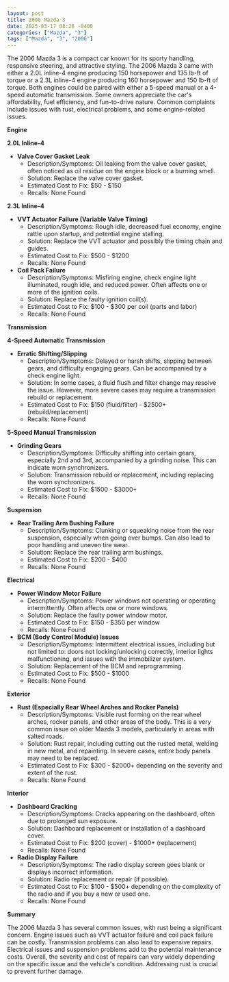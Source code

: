 ```yaml
---
layout: post
title: 2006 Mazda 3
date: 2025-03-17 08:26 -0400
categories: ["Mazda", "3"]
tags: ["Mazda", "3", "2006"]
---
```

The 2006 Mazda 3 is a compact car known for its sporty handling, responsive steering, and attractive styling. The 2006 Mazda 3 came with either a 2.0L inline-4 engine producing 150 horsepower and 135 lb-ft of torque or a 2.3L inline-4 engine producing 160 horsepower and 150 lb-ft of torque. Both engines could be paired with either a 5-speed manual or a 4-speed automatic transmission. Some owners appreciate the car's affordability, fuel efficiency, and fun-to-drive nature. Common complaints include issues with rust, electrical problems, and some engine-related issues.

**Engine**

**2.0L Inline-4**

*   **Valve Cover Gasket Leak**
    *   Description/Symptoms: Oil leaking from the valve cover gasket, often noticed as oil residue on the engine block or a burning smell.
    *   Solution: Replace the valve cover gasket.
    *   Estimated Cost to Fix: $50 - $150
    *   Recalls: None Found

**2.3L Inline-4**

*   **VVT Actuator Failure (Variable Valve Timing)**
    *   Description/Symptoms: Rough idle, decreased fuel economy, engine rattle upon startup, and potential engine stalling.
    *   Solution: Replace the VVT actuator and possibly the timing chain and guides.
    *   Estimated Cost to Fix: $500 - $1200
    *   Recalls: None Found
*   **Coil Pack Failure**
    *   Description/Symptoms: Misfiring engine, check engine light illuminated, rough idle, and reduced power. Often affects one or more of the ignition coils.
    *   Solution: Replace the faulty ignition coil(s).
    *   Estimated Cost to Fix: $100 - $300 per coil (parts and labor)
    *   Recalls: None Found

**Transmission**

**4-Speed Automatic Transmission**

*   **Erratic Shifting/Slipping**
    *   Description/Symptoms: Delayed or harsh shifts, slipping between gears, and difficulty engaging gears. Can be accompanied by a check engine light.
    *   Solution: In some cases, a fluid flush and filter change may resolve the issue. However, more severe cases may require a transmission rebuild or replacement.
    *   Estimated Cost to Fix: $150 (fluid/filter) - $2500+ (rebuild/replacement)
    *   Recalls: None Found

**5-Speed Manual Transmission**

*   **Grinding Gears**
    *   Description/Symptoms: Difficulty shifting into certain gears, especially 2nd and 3rd, accompanied by a grinding noise. This can indicate worn synchronizers.
    *   Solution: Transmission rebuild or replacement, including replacing the worn synchronizers.
    *   Estimated Cost to Fix: $1500 - $3000+
    *   Recalls: None Found

**Suspension**

*   **Rear Trailing Arm Bushing Failure**
    *   Description/Symptoms: Clunking or squeaking noise from the rear suspension, especially when going over bumps. Can also lead to poor handling and uneven tire wear.
    *   Solution: Replace the rear trailing arm bushings.
    *   Estimated Cost to Fix: $200 - $400
    *   Recalls: None Found

**Electrical**

*   **Power Window Motor Failure**
    *   Description/Symptoms: Power windows not operating or operating intermittently. Often affects one or more windows.
    *   Solution: Replace the faulty power window motor.
    *   Estimated Cost to Fix: $150 - $350 per window
    *   Recalls: None Found
*   **BCM (Body Control Module) Issues**
    * Description/Symptoms: Intermittent electrical issues, including but not limited to: doors not locking/unlocking correctly, interior lights malfunctioning, and issues with the immobilizer system.
    * Solution: Replacement of the BCM and reprogramming.
    * Estimated Cost to Fix: $500 - $1000
    * Recalls: None Found

**Exterior**

*   **Rust (Especially Rear Wheel Arches and Rocker Panels)**
    *   Description/Symptoms: Visible rust forming on the rear wheel arches, rocker panels, and other areas of the body. This is a very common issue on older Mazda 3 models, particularly in areas with salted roads.
    *   Solution: Rust repair, including cutting out the rusted metal, welding in new metal, and repainting. In severe cases, entire body panels may need to be replaced.
    *   Estimated Cost to Fix: $300 - $2000+ depending on the severity and extent of the rust.
    *   Recalls: None Found

**Interior**

*   **Dashboard Cracking**
    *   Description/Symptoms: Cracks appearing on the dashboard, often due to prolonged sun exposure.
    *   Solution: Dashboard replacement or installation of a dashboard cover.
    *   Estimated Cost to Fix: $200 (cover) - $1000+ (replacement)
    *   Recalls: None Found
*   **Radio Display Failure**
    *   Description/Symptoms: The radio display screen goes blank or displays incorrect information.
    *   Solution: Radio replacement or repair (if possible).
    *   Estimated Cost to Fix: $100 - $500+ depending on the complexity of the radio and if you buy a new or used one.
    *   Recalls: None Found

**Summary**

The 2006 Mazda 3 has several common issues, with rust being a significant concern. Engine issues such as VVT actuator failure and coil pack failure can be costly. Transmission problems can also lead to expensive repairs. Electrical issues and suspension problems add to the potential maintenance costs. Overall, the severity and cost of repairs can vary widely depending on the specific issue and the vehicle's condition. Addressing rust is crucial to prevent further damage.

